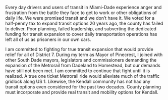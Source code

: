 <HeroBanner v-slot:top
  heading="Endless Traffic Gridlock"
  secondaryText="Priority"
/>

Every day drivers and users of transit in Miami-Dade experience anger and frustration from the battle they face to get to work or other obligations of daily life. We were promised transit and we don’t have it. We voted for a half-penny tax to expand transit options 20 years ago, the county has failed to deliver. Poor planning, failed leadership, and subverting the dedicated funding for transit expansion to cover daily transportation operations has left all of us as prisoners in our own cars. 

I am committed to fighting for true transit expansion that would provide relief for all of District 7. During my term as Mayor of Pinecrest, I joined with other South Dade mayors, legislators and commissioners demanding the expansion of the Metrorail from Dadeland to Homestead, but our demands have still not been met. I am committed to continue that fight until it is realized. A true one ticket Metrorail ride would alleviate much of the traffic gridlock along US 1. Likewise, the Kendall community has not had any transit options even considered for the past two decades. County planning must incorporate and provide real transit and mobility options for Kendall.

<NewsletterSignup v-slot:page-bottom
  heading="Get Involved"
  secondaryText="Stay Updated"
  backgroundImage="https://static.wixstatic.com/media/nsplsh_554e346373347a4e43596f~mv2_d_4033_2999_s_4_2.jpg"
/>